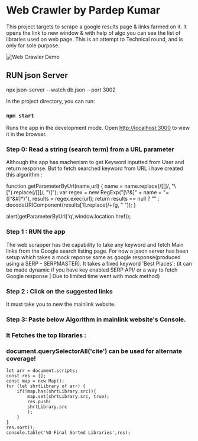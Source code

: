 # Web Crawler by Pardep Kumar

This project targets to scrape a google results page & links farmed on it. It opens the link to new window & with help of algo you can see the list of libraries used on web page. This is an attempt to Technical round, and is only for sole purpose.

![Web Crawler Demo](Web_crawler.gif)

## RUN json Server
npx json-server --watch db.json --port 3002

In the project directory, you can run:

### `npm start` 

Runs the app in the development mode.
Open [http://localhost:3000](http://localhost:3000) to view it in the browser.

### Step 0: Read a string (search term) from a URL parameter
Although the app has machenism to get Keyword inputted from User and return response. But to fetch searched keyword from URL i have created this algorithm :

function getParameterByUrl(name,url) {
    name = name.replace(/[\[]/, "\\\[").replace(/[\]]/, "\\\]");
    var regex = new RegExp("[\\?&]" + name + "=([^&#]*)"),
        results = regex.exec(url);
    return results == null ? "" : decodeURIComponent(results[1].replace(/\+/g, " "));
}

alert(getParameterByUrl('q',window.location.href));


### Step 1 : RUN the app 
The web scrapper has the capability to take any keyword and fetch Main links from the Google search listing page.
For now a jason server has been setup which takes a mock reponse same as google response(produced using a SERP - SERPMASTER).
It takes a fixed keyword 'Best Places'; 
(it can be made dynamic if you have key enabled SERP API/ or a way to fetch Google response | Due to limited time went with mock method)

### Step 2 : Click on the suggested links
It must take you to new the mainlink website.

### Step 3: Paste below Algorithm in mainlink website's Console. 
### It Fetches the top libraries :  <Just RUN in console of Opened web page>
###  document.querySelectorAll('cite') can be used for alternate coverage! 
    let arr = document.scripts; 
    const res = [];
    const map = new Map();
    for (let shrtLibrary of arr) {
        if(!map.has(shrtLibrary.src)){
            map.set(shrtLibrary.src, true);   
            res.push(
            shrtLibrary.src
            );
        }
    }
    res.sort();
    console.table('%O Final Sorted Libraries',res);


### 